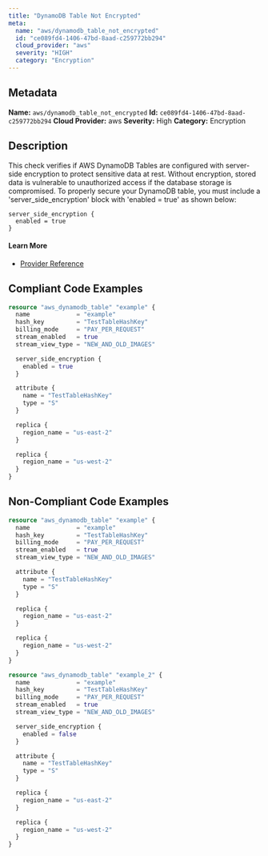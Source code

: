 ```yaml
---
title: "DynamoDB Table Not Encrypted"
meta:
  name: "aws/dynamodb_table_not_encrypted"
  id: "ce089fd4-1406-47bd-8aad-c259772bb294"
  cloud_provider: "aws"
  severity: "HIGH"
  category: "Encryption"
---
```

## Metadata
**Name:** `aws/dynamodb_table_not_encrypted`
**Id:** `ce089fd4-1406-47bd-8aad-c259772bb294`
**Cloud Provider:** aws
**Severity:** High
**Category:** Encryption
## Description
This check verifies if AWS DynamoDB Tables are configured with server-side encryption to protect sensitive data at rest. Without encryption, stored data is vulnerable to unauthorized access if the database storage is compromised. To properly secure your DynamoDB table, you must include a 'server_side_encryption' block with 'enabled = true' as shown below:

```
server_side_encryption {
  enabled = true
}
```

#### Learn More

 - [Provider Reference](https://registry.terraform.io/providers/hashicorp/aws/latest/docs/resources/dynamodb_table#server_side_encryption)


## Compliant Code Examples
```terraform
resource "aws_dynamodb_table" "example" {
  name             = "example"
  hash_key         = "TestTableHashKey"
  billing_mode     = "PAY_PER_REQUEST"
  stream_enabled   = true
  stream_view_type = "NEW_AND_OLD_IMAGES"

  server_side_encryption {
    enabled = true
  }

  attribute {
    name = "TestTableHashKey"
    type = "S"
  }

  replica {
    region_name = "us-east-2"
  }

  replica {
    region_name = "us-west-2"
  }
}

```
## Non-Compliant Code Examples
```terraform
resource "aws_dynamodb_table" "example" {
  name             = "example"
  hash_key         = "TestTableHashKey"
  billing_mode     = "PAY_PER_REQUEST"
  stream_enabled   = true
  stream_view_type = "NEW_AND_OLD_IMAGES"

  attribute {
    name = "TestTableHashKey"
    type = "S"
  }

  replica {
    region_name = "us-east-2"
  }

  replica {
    region_name = "us-west-2"
  }
}

resource "aws_dynamodb_table" "example_2" {
  name             = "example"
  hash_key         = "TestTableHashKey"
  billing_mode     = "PAY_PER_REQUEST"
  stream_enabled   = true
  stream_view_type = "NEW_AND_OLD_IMAGES"

  server_side_encryption {
    enabled = false
  }

  attribute {
    name = "TestTableHashKey"
    type = "S"
  }

  replica {
    region_name = "us-east-2"
  }

  replica {
    region_name = "us-west-2"
  }
}

```